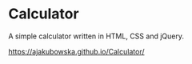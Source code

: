 # Calculator

A simple calculator written in HTML, CSS and jQuery.

https://ajakubowska.github.io/Calculator/
